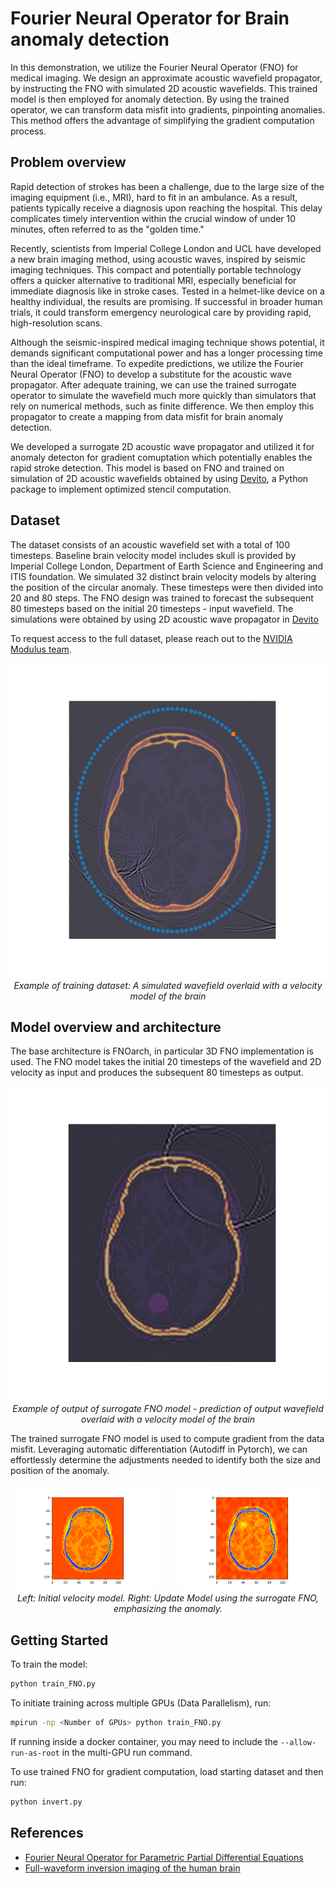 # Fourier Neural Operator for Brain anomaly detection

In this demonstration, we utilize the Fourier Neural Operator (FNO) for medical imaging.
We design an approximate acoustic wavefield propagator,
by instructing the FNO with simulated 2D acoustic wavefields.
This trained model is then employed for anomaly detection.
By using the trained operator,
we can transform data misfit into gradients, pinpointing anomalies.
This method offers the advantage of simplifying the gradient computation process.

## Problem overview

Rapid detection of strokes has been a challenge,
due to the large size of the imaging equipment (i.e., MRI),
hard to fit in an ambulance. As a result,
patients typically receive a diagnosis upon reaching the hospital.
This delay complicates timely intervention within
the crucial window of under 10 minutes,
often referred to as the "golden time."

Recently, scientists from Imperial College London
and UCL have developed a new brain imaging method,
using acoustic waves, inspired by seismic imaging techniques.
This compact and potentially portable technology offers
a quicker alternative to traditional MRI, especially beneficial
for immediate diagnosis like in stroke cases.
Tested in a helmet-like device on a healthy individual, the results are promising.
If successful in broader human trials,
it could transform emergency neurological care
by providing rapid, high-resolution scans.

Although the seismic-inspired medical imaging technique shows potential,
it demands significant computational power and
has a longer processing time than the ideal timeframe.
To expedite predictions, we utilize the Fourier Neural Operator (FNO)
to develop a substitute for the acoustic wave propagator.
After adequate training, we can use the trained surrogate operator
to simulate the wavefield much more quickly
than simulators that rely on numerical methods,
such as finite difference.
We then employ this propagator to create a mapping
from data misfit for brain anomaly detection.

We developed a surrogate 2D acoustic wave propagator and
utilized it for anomaly detecton for gradient comuptation
which potentially enables the rapid stroke detection.
This model is based on FNO and trained on simulation of 2D acoustic wavefields
obtained by using [Devito](https://github.com/devitocodes/devito),
a Python package to implement optimized stencil computation.

## Dataset

The dataset consists of an acoustic wavefield set with a total of 100 timesteps.
Baseline brain velocity model includes skull is provided by Imperial College London,
Department of Earth Science and Engineering and ITIS foundation.
We simulated 32 distinct brain velocity models by altering
the position of the circular anomaly.
These timesteps were then divided into 20 and 80 steps.
The FNO design was trained to forecast the subsequent 80 timesteps
based on the initial 20 timesteps - input wavefield.
The simulations were obtained by using 2D acoustic
wave propagator in [Devito](https://github.com/devitocodes/devito)

To request access to the full dataset, please reach out to the
[NVIDIA Modulus team](mailto:modulus-team@nvidia.com).

<!-- markdownlint-disable -->
<p align="center">
  <img src="../../../docs/img/brain_wave.png" alt="Alternate Text"/>
  <br>
  <i>Example of training dataset: A simulated wavefield overlaid with a velocity model of the brain</i>
</p>
<!-- markdownlint-enable -->

## Model overview and architecture

The base architecture is FNOarch, in particular 3D FNO implementation is used.
The FNO model takes the initial 20 timesteps of the wavefield and 2D velocity
as input and produces the subsequent 80 timesteps as output.

<!-- markdownlint-disable -->
<p align="center">
  <img src="../../../docs/img/surrogate_prediction.png" alt="Alternate Text"/>
  <br>
  <i>Example of output of surrogate FNO model - prediction of output wavefield overlaid with a velocity model of the brain</i>
</p>
<!-- markdownlint-enable -->

The trained surrogate FNO model is used to compute gradient from the data misfit.
Leveraging automatic differentiation (Autodiff in Pytorch),
we can effortlessly determine the adjustments needed to identify
both the size and position of the anomaly.

<!-- markdownlint-disable -->
<p align="center">
  <img alt="Light" src="../../../docs/img/init_vel.png" width="45%">
&nbsp; &nbsp; &nbsp; &nbsp;
  <img alt="Dark" src="../../../docs/img/inverted_vel.png" width="45%">
  <i> Left: Initial velocity model. Right: Update Model using the surrogate FNO, emphasizing the anomaly. </i>
</p>
<!-- markdownlint-enable -->

## Getting Started

To train the model:

```bash
python train_FNO.py
```

To initiate training across multiple GPUs (Data Parallelism), run:

```bash
mpirun -np <Number of GPUs> python train_FNO.py
```

If running inside a docker container, you may need to include the `--allow-run-as-root`
in the multi-GPU run command.

To use trained FNO for gradient computation, load starting dataset and then run:

```bash
python invert.py
```

## References

- [Fourier Neural Operator for Parametric Partial Differential Equations](https://arxiv.org/abs/2010.08895)
- [Full-waveform inversion imaging of the human brain](https://www.nature.com/articles/s41746-020-0240-8)
